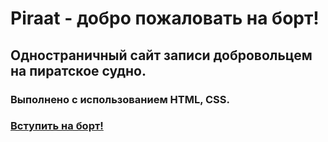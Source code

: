 # Piraat - добро пожаловать на борт!
 
## Одностраничный сайт записи добровольцем на пиратское судно.


### Выполнено с использованием HTML, CSS.

### [Вступить на борт!]( https://straussjack.github.io/Piraat/)
